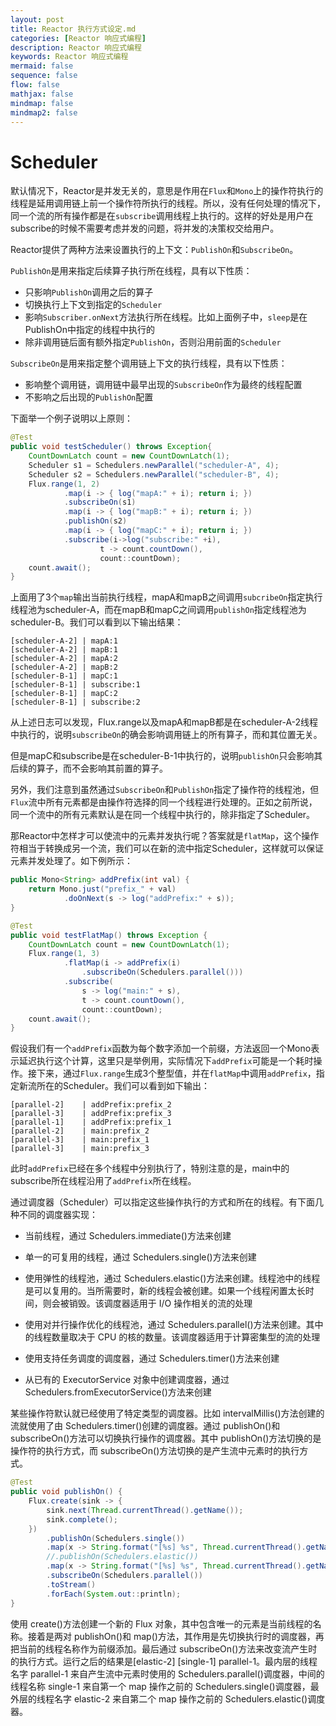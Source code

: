 ```yaml
---
layout: post
title: Reactor 执行方式设定.md
categories: [Reactor 响应式编程]
description: Reactor 响应式编程
keywords: Reactor 响应式编程
mermaid: false
sequence: false
flow: false
mathjax: false
mindmap: false
mindmap2: false
---
```

# Scheduler

默认情况下，Reactor是并发无关的，意思是作用在`Flux`和`Mono`上的操作符执行的线程是延用调用链上前一个操作符所执行的线程。所以，没有任何处理的情况下，同一个流的所有操作都是在`subscribe`调用线程上执行的。这样的好处是用户在subscribe的时候不需要考虑并发的问题，将并发的决策权交给用户。

Reactor提供了两种方法来设置执行的上下文：`PublishOn`和`SubscribeOn`。

`PublishOn`是用来指定后续算子执行所在线程，具有以下性质：

- 只影响`PublishOn`调用之后的算子
- 切换执行上下文到指定的`Scheduler`
- 影响`Subscriber.onNext`方法执行所在线程。比如上面例子中，`sleep`是在PublishOn中指定的线程中执行的
- 除非调用链后面有额外指定`PublishOn`，否则沿用前面的`Scheduler`

`SubscribeOn`是用来指定整个调用链上下文的执行线程，具有以下性质：

- 影响整个调用链，调用链中最早出现的`SubscribeOn`作为最终的线程配置
- 不影响之后出现的`PublishOn`配置

下面举一个例子说明以上原则：

```java
@Test
public void testScheduler() throws Exception{
    CountDownLatch count = new CountDownLatch(1);
    Scheduler s1 = Schedulers.newParallel("scheduler-A", 4);
    Scheduler s2 = Schedulers.newParallel("scheduler-B", 4);
    Flux.range(1, 2)
            .map(i -> { log("mapA:" + i); return i; })
            .subscribeOn(s1)
            .map(i -> { log("mapB:" + i); return i; })
            .publishOn(s2)
            .map(i -> { log("mapC:" + i); return i; })
            .subscribe(i->log("subscribe:" +i),
                    t -> count.countDown(),
                    count::countDown);
    count.await();
}
```



上面用了3个`map`输出当前执行线程，mapA和mapB之间调用`subcribeOn`指定执行线程池为scheduler-A，而在mapB和mapC之间调用`publishOn`指定线程池为scheduler-B。我们可以看到以下输出结果：

```
[scheduler-A-2] | mapA:1
[scheduler-A-2] | mapB:1
[scheduler-A-2] | mapA:2
[scheduler-A-2] | mapB:2
[scheduler-B-1] | mapC:1
[scheduler-B-1] | subscribe:1
[scheduler-B-1] | mapC:2
[scheduler-B-1] | subscribe:2
```

从上述日志可以发现，Flux.range以及mapA和mapB都是在scheduler-A-2线程中执行的，说明`subscribeOn`的确会影响调用链上的所有算子，而和其位置无关。

但是mapC和subscribe是在scheduler-B-1中执行的，说明`publishOn`只会影响其后续的算子，而不会影响其前置的算子。

另外，我们注意到虽然通过`SubscribeOn`和`PublishOn`指定了操作符的线程池，但`Flux`流中所有元素都是由操作符选择的同一个线程进行处理的。正如之前所说，同一个流中的所有元素默认是在同一个线程中执行的，除非指定了Scheduler。

那Reactor中怎样才可以使流中的元素并发执行呢？答案就是`flatMap`，这个操作符相当于转换成另一个流，我们可以在新的流中指定Scheduler，这样就可以保证元素并发处理了。如下例所示：

```java
public Mono<String> addPrefix(int val) {
    return Mono.just("prefix_" + val)
            .doOnNext(s -> log("addPrefix:" + s));
}

@Test
public void testFlatMap() throws Exception {
    CountDownLatch count = new CountDownLatch(1);
    Flux.range(1, 3)
            .flatMap(i -> addPrefix(i)
                .subscribeOn(Schedulers.parallel()))
            .subscribe(
                s -> log("main:" + s), 
                t -> count.countDown(),
                count::countDown);
    count.await();
}
```



假设我们有一个`addPrefix`函数为每个数字添加一个前缀，方法返回一个Mono表示延迟执行这个计算，这里只是举例用，实际情况下`addPrefix`可能是一个耗时操作。接下来，通过`Flux.range`生成3个整型值，并在`flatMap`中调用`addPrefix`，指定新流所在的Scheduler。我们可以看到如下输出：

```
[parallel-2]    | addPrefix:prefix_2
[parallel-3]    | addPrefix:prefix_3
[parallel-1]    | addPrefix:prefix_1
[parallel-2]    | main:prefix_2
[parallel-3]    | main:prefix_1
[parallel-3]    | main:prefix_3
```

此时`addPrefix`已经在多个线程中分别执行了，特别注意的是，main中的subscribe所在线程沿用了`addPrefix`所在线程。



通过调度器（Scheduler）可以指定这些操作执行的方式和所在的线程。有下面几种不同的调度器实现：

- 当前线程，通过 Schedulers.immediate()方法来创建

- 单一的可复用的线程，通过 Schedulers.single()方法来创建

- 使用弹性的线程池，通过 Schedulers.elastic()方法来创建。线程池中的线程是可以复用的。当所需要时，新的线程会被创建。如果一个线程闲置太长时间，则会被销毁。该调度器适用于 I/O 操作相关的流的处理

- 使用对并行操作优化的线程池，通过 Schedulers.parallel()方法来创建。其中的线程数量取决于 CPU 的核的数量。该调度器适用于计算密集型的流的处理

- 使用支持任务调度的调度器，通过 Schedulers.timer()方法来创建

- 从已有的 ExecutorService 对象中创建调度器，通过 Schedulers.fromExecutorService()方法来创建

	

某些操作符默认就已经使用了特定类型的调度器。比如 intervalMillis()方法创建的流就使用了由 Schedulers.timer()创建的调度器。通过 publishOn()和 subscribeOn()方法可以切换执行操作的调度器。其中 publishOn()方法切换的是操作符的执行方式，而 subscribeOn()方法切换的是产生流中元素时的执行方式。

```java
@Test
public void publishOn() {
    Flux.create(sink -> {
        sink.next(Thread.currentThread().getName());
        sink.complete();
    })
        .publishOn(Schedulers.single())
        .map(x -> String.format("[%s] %s", Thread.currentThread().getName(), x))
        //.publishOn(Schedulers.elastic())
        .map(x -> String.format("[%s] %s", Thread.currentThread().getName(), x))
        .subscribeOn(Schedulers.parallel())
        .toStream()
        .forEach(System.out::println);
}
```



使用 create()方法创建一个新的 Flux 对象，其中包含唯一的元素是当前线程的名称。接着是两对 publishOn()和 map()方法，其作用是先切换执行时的调度器，再把当前的线程名称作为前缀添加。最后通过 subscribeOn()方法来改变流产生时的执行方式。运行之后的结果是[elastic-2] [single-1] parallel-1。最内层的线程名字 parallel-1 来自产生流中元素时使用的 Schedulers.parallel()调度器，中间的线程名称 single-1 来自第一个 map 操作之前的 Schedulers.single()调度器，最外层的线程名字 elastic-2 来自第二个 map 操作之前的 Schedulers.elastic()调度器。